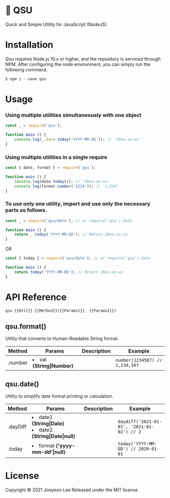 # 🧰 QSU
Quick and Simple Utility for JavaScript (NodeJS)

# Installation
Qsu requires Node.js 10.x or higher, and the repository is serviced through NPM.
After configuring the node environment, you can simply run the following command.
```javascript
$ npm i --save qsu
```

# Usage
### Using multiple utilities simultaneously with one object
```javascript
const _ = require('qsu');

function main () {
    console.log(_.date.today('YYYY-MM-DD')); // '20xx-xx-xx'
}
```

### Using multiple utilities in a single require
```javascript
const { date, format } = require('qsu');

function main () {
    console.log(date.today()); // '20xx-xx-xx'
    console.log(format.number('1234')); // '1,234'
}
```

### To use only one utility, import and use only the necessary parts as follows.
```javascript
const _ = require('qsu/date'); // or require('qsu').date 

function main () {
    return _.today('YYYY-MM-DD'); // Return 20xx-xx-xx
}
```
OR
```javascript
const { today } = require('qsu/date'); // or require('qsu').date 

function main () {
    return today('YYYY-MM-DD'); // Return 20xx-xx-xx
}
```

# API Reference
```javascript
qsu.{{Util}}.{{Method}}({{Params1}}, {{Params2}})
```

## qsu.format()
Utility that converts to Human-Readable String format.

| Method | Params | Description | Example |
| --- | --- | --- | --- |
| .number | <li>val **{String&#124;Number}** |  | `number(1234567) // 1,234,567` |

## qsu.date()
Utility to simplify date format printing or calculation.

| Method | Params | Description | Example |
| --- | --- | --- | --- |
| .dayDiff | <li>date1 **{String&#124;Date}**</li><li>date2 **{String&#124;Date&#124;null}**</li> |  | `daydiff('2021-01-01', '2021-01-02') // 2` |
| .today | <li>format **{'yyyy-mm-dd'&#124;null}**</li> |  | `today('YYYY-MM-DD') // 2020-01-01` |

# License
Copyright © 2021 Jooyeon Lee Released under the MIT license.
